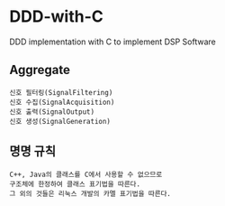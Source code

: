 # DDD-with-C
DDD implementation with C to implement DSP Software

## Aggregate

```make
신호 필터링(SignalFiltering)
신호 수집(SignalAcquisition)
신호 출력(SignalOutput)
신호 생성(SignalGeneration)
```

## 명명 규칙

```make
C++, Java의 클래스를 C에서 사용할 수 없으므로
구조체에 한정하여 클래스 표기법을 따른다.
그 외의 것들은 리눅스 개발의 카멜 표기법을 따른다.
```

